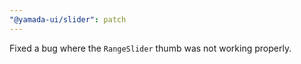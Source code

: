 ```yaml
---
"@yamada-ui/slider": patch
---
```


Fixed a bug where the `RangeSlider` thumb was not working properly.
